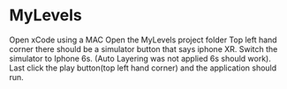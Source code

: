 # MyLevels
Open xCode using a MAC
Open the MyLevels project folder
Top left hand corner there should be a simulator button that says iphone XR. Switch the simulator to Iphone 6s. (Auto Layering was not applied 6s should work).
Last click the play button(top left hand corner) and the application should run.
